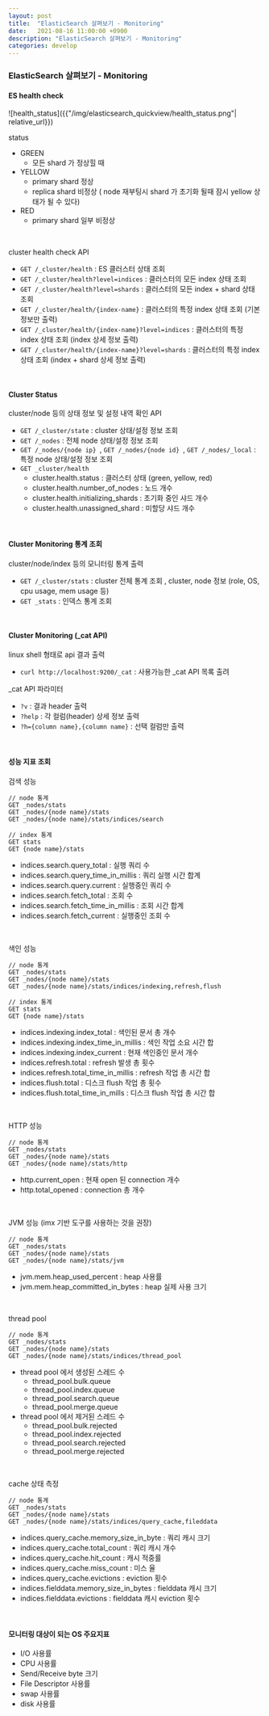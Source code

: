 ```yaml
---
layout: post
title:  "ElasticSearch 살펴보기 - Monitoring"
date:   2021-08-16 11:00:00 +0900
description: "ElasticSearch 살펴보기 - Monitoring"
categories: develop
---
```


### ElasticSearch 살펴보기 - Monitoring

#### ES health check

![health_status]({{"/img/elasticsearch_quickview/health_status.png"| relative_url}})

status
- GREEN
  - 모든 shard 가 정상힐 때
- YELLOW
  - primary shard 정상
  - replica shard 비정상 ( node 재부팅시 shard 가 초기화 될때 잠시 yellow 상태가 될 수 있다)
- RED
  - primary shard 일부 비정상

<br>

cluster health check API
- ```GET /_cluster/health``` : ES 클러스터 상태 조회
- ```GET /_cluster/health?level=indices``` : 클러스터의 모든 index 상태 조회
- ```GET /_cluster/health?level=shards``` : 클러스터의 모든 index + shard 상태 조회
- ```GET /_cluster/health/{index-name}``` : 클러스터의 특정 index 상태 조회 (기본 정보만 출력)
- ```GET /_cluster/health/{index-name}?level=indices``` : 클러스터의 특정 index 상태 조회 (index 상세 정보 출력)
- ```GET /_cluster/health/{index-name}?level=shards``` : 클러스터의 특정 index 상태 조회 (index + shard 상세 정보 출력)

<br>

#### Cluster Status

cluster/node 등의 상태 정보 및 설정 내역 확인 API
- ```GET /_cluster/state``` : cluster 상태/설정 정보 조회
- ```GET /_nodes``` : 전체 node 상태/설정 정보 조회
- ```GET /_nodes/{node ip} ```, ```GET /_nodes/{node id} ```, ```GET /_nodes/_local``` : 특정 node 상태/설정 정보 조회
- ```GET _cluster/health```
  - cluster.health.status : 클러스터 상태 (green, yellow, red)
  - cluster.health.number_of_nodes : 노드 개수
  - cluster.health.initializing_shards : 초기화 중인 샤드 개수
  - cluster.health.unassigned_shard : 미할당 샤드 개수

<br>

#### Cluster Monitoring 통계 조회

cluster/node/index 등의 모니터링 통계 출력
- ```GET /_cluster/stats``` : cluster 전체 통계 조회 , cluster, node 정보 (role, OS, cpu usage, mem usage 등)
- ```GET _stats``` : 인덱스 통계 조회

<br>

#### Cluster Monitoring (_cat API)

linux shell 형태로 api 결과 출력
- ```curl http://localhost:9200/_cat``` : 사용가능한 _cat API 목록 출려

_cat API 파라미터
- ```?v``` : 결과 header 출력
- ```?help``` : 각 컬럼(header) 상세 정보 출력
- ```?h={column name},{column name}``` : 선택 컬럼만 출력

<br>

#### 성능 지표 조회

검색 성능

```
// node 통계
GET _nodes/stats
GET _nodes/{node name}/stats
GET _nodes/{node name}/stats/indices/search

// index 통계
GET stats
GET {node name}/stats
```

- indices.search.query_total : 실행 쿼리 수
- indices.search.query_time_in_millis : 쿼리 실행 시간 합계
- indices.search.query.current : 실행중인 쿼리 수
- indices.search.fetch_total : 조회 수
- indices.search.fetch_time_in_millis : 조회 시간 합계
- indices.search.fetch_current : 실행중인 조회 수

<br>

색인 성능

```
// node 통계
GET _nodes/stats
GET _nodes/{node name}/stats
GET _nodes/{node name}/stats/indices/indexing,refresh,flush

// index 통계
GET stats
GET {node name}/stats
```

- indices.indexing.index_total : 색인된 문서 총 개수
- indices.indexing.index_time_in_millis : 색인 작업 소요 시간 합
- indices.indexing.index_current : 현재 색인중인 문서 개수
- indices.refresh.total : refresh 발생 총 횟수
- indices.refresh.total_time_in_millis : refresh 작업 총 시간 합
- indices.flush.total : 디스크 flush 작업 총 횟수
- indices.flush.total_time_in_mills : 디스크 flush 작업 총 시간 합


<br>

HTTP 성능

```
// node 통계
GET _nodes/stats
GET _nodes/{node name}/stats
GET _nodes/{node name}/stats/http
```

- http.current_open : 현재 open 된 connection 개수
- http.total_opened : connection 총 개수

<br>

JVM 성능 (imx 기반 도구를 사용하는 것을 권장)

```
// node 통계
GET _nodes/stats
GET _nodes/{node name}/stats
GET _nodes/{node name}/stats/jvm
```

- jvm.mem.heap_used_percent : heap 사용률
- jvm.mem.heap_committed_in_bytes : heap 실제 사용 크기

<br>

thread pool

```
// node 통계
GET _nodes/stats
GET _nodes/{node name}/stats
GET _nodes/{node name}/stats/indices/thread_pool
```

- thread pool 에서 생성된 스레드 수
  - thread_pool.bulk.queue 
  - thread_pool.index.queue
  - thread_pool.search.queue 
  - thread_pool.merge.queue
- thread pool 에서 제거된 스레드 수
  - thread_pool.bulk.rejected
  - thread_pool.index.rejected 
  - thread_pool.search.rejected 
  - thread_pool.merge.rejected

<br>

cache 상태 측정

```
// node 통계
GET _nodes/stats
GET _nodes/{node name}/stats
GET _nodes/{node name}/stats/indices/query_cache,fileddata
```

- indices.query_cache.memory_size_in_byte : 쿼리 캐시 크기
- indices.query_cache.total_count : 쿼리 캐시 개수
- indices.query_cache.hit_count : 캐시 적중률
- indices.query_cache.miss_count : 미스 율
- indices.query_cache.evictions : eviction 횟수
- indices.fielddata.memory_size_in_bytes : fielddata 캐시 크기
- indices.fielddata.evictions : fielddata 캐시 eviction 횟수

<br>

#### 모니터링 대상이 되는 OS 주요지표
- I/O 사용률
- CPU 사용률
- Send/Receive byte 크기
- File Descriptor 사용률
- swap 사용률
- disk 사용률
